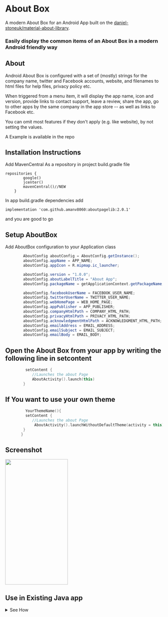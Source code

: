 # About Box
A modern About Box for an Android App built on the [daniel-stoneuk/material-about-library](https://github.com/daniel-stoneuk/material-about-library).

### Easily display the common items of an About Box in a modern Android friendly way

## About

Android About Box is configured with a set of (mostly) strings for the company name, twitter and Facebook accounts, website, and filenames to html files for help files, privacy policy etc.

When triggered from a menu item, it will display the app name, icon and version, provide links to contact support, leave a review, share the app, go to other apps by the same company in the app store -- as well as links to Facebook etc.

You can omit most features if they don't apply (e.g. like website), by not setting the values.


A Example is available in the repo 

## Installation Instructions
Add MavenCentral As a repository in project build.gradle file
```
repositories {
        google()
        jcenter()
        mavenCentral()//NEW
    }
```

In app build.gradle dependencies add 

```
implementation 'com.github.amanv8060:aboutpagelib:2.0.1'
```

and you are good to go 

## Setup AboutBox

Add AboutBox configuration to your Application class

```java
        AboutConfig aboutConfig = AboutConfig.getInstance();
        aboutConfig.appName = APP_NAME;
        aboutConfig.appIcon = R.mipmap.ic_launcher;

        aboutConfig.version = "1.0.0";
        aboutConfig.aboutLabelTitle = "About App";
        aboutConfig.packageName = getApplicationContext.getPackageName;

        aboutConfig.facebookUserName = FACEBOOK_USER_NAME;
        aboutConfig.twitterUserName = TWITTER_USER_NAME;
        aboutConfig.webHomePage = WEB_HOME_PAGE;
        aboutConfig.appPublisher = APP_PUBLISHER;
        aboutConfig.companyHtmlPath = COMPANY_HTML_PATH;
        aboutConfig.privacyHtmlPath = PRIVACY_HTML_PATH;
        aboutConfig.acknowledgmentHtmlPath = ACKNOWLEDGMENT_HTML_PATH;
        aboutConfig.emailAddress = EMAIL_ADDRESS;
        aboutConfig.emailSubject = EMAIL_SUBJECT;
        aboutConfig.emailBody = EMAIL_BODY;


```

## Open the About Box from your app by writing the following line in setcontent

```kotlin
         setContent {
            //Launches the about Page
            AboutActivity().launch(this)
        }
```


## If You want to use your own theme
```kotlin
         YourThemeName(){
         setContent {
            //Launches the about Page
             AboutActivity().launchWithoutDefaultTheme(activity = this)
        }
       }
```
 

## Screenshot
<img src="Screenshot_1615223933.png?raw=true" height=400 width =200>

## Use in Existing Java app 
<details><summary> See How </summary>
Follow these Steps On Android Studio Canary Build 

1. Create a Empty Compose Activity in java project First

2 . In Your project build.gradle  include 

```
buildscript {
    ext {
        compose_version = '1.0.0-beta01'
    }
    repositories {
        google()
        mavenCentral()  //Add this line 
    }
    dependencies {
        classpath "com.android.tools.build:gradle:7.0.0-alpha09" 

          //Note Match the version in this line
        classpath 'org.jetbrains.kotlin:kotlin-gradle-plugin:1.4.21'

    }
}
```


3. In Your App build.gradle include 

```
androd {

//rest of the content 
kotlinOptions {
        jvmTarget = '1.8'
        useIR = true
    }
    buildFeatures {
        compose true
    }
    composeOptions {
        kotlinCompilerExtensionVersion compose_version
        kotlinCompilerVersion '1.4.30'
    }
}
```

and add following dependencies 

```
dependencies {

   implementation 'com.github.amanv8060:aboutpagelib:2.0.1'
    implementation 'androidx.appcompat:appcompat:1.2.0'

    implementation 'androidx.activity:activity-ktx:1.2.0'
    implementation 'androidx.core:core-ktx:1.5.0-beta01'
    implementation "androidx.activity:activity-compose:1.3.0-alpha03"
    implementation 'com.google.android.material:material:1.3.0'

    implementation "androidx.compose.runtime:runtime:$compose_version"
    implementation "androidx.compose.ui:ui:$compose_version"
    implementation "androidx.compose.foundation:foundation-layout:$compose_version"
    implementation "androidx.compose.material:material:$compose_version"
    implementation "androidx.compose.material:material-icons-extended:$compose_version"
    implementation "androidx.compose.foundation:foundation:$compose_version"
    implementation "androidx.compose.animation:animation:$compose_version"
    implementation "androidx.compose.ui:ui-tooling:$compose_version"
    implementation "androidx.compose.runtime:runtime-livedata:$compose_version"

    implementation 'androidx.lifecycle:lifecycle-runtime-ktx:2.3.0'
    implementation 'android.library:file:1.0.1'
    testImplementation 'junit:junit:4.+'
    androidTestImplementation 'androidx.test.ext:junit:1.1.2'
    androidTestImplementation 'androidx.test.espresso:espresso-core:3.3.0'
}

```

Android Studio will automatically add some of the above mentioned dependencies   , so keep an eye for duplicates

4.clean Project 

5. Use package normally as mentioned  [here](https://github.com/amanv8060/aboutpagelib#setup-aboutbox)


</details>
